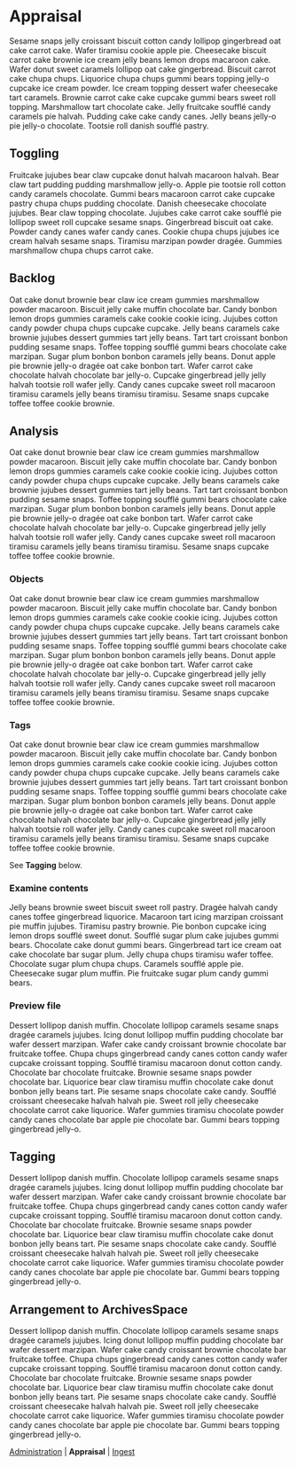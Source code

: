 Appraisal
=========

Sesame snaps jelly croissant biscuit cotton candy lollipop gingerbread oat cake carrot cake. Wafer tiramisu cookie apple pie. Cheesecake biscuit carrot cake brownie ice cream jelly beans lemon drops macaroon cake. Wafer donut sweet caramels lollipop oat cake gingerbread. Biscuit carrot cake chupa chups. Liquorice chupa chups gummi bears topping jelly-o cupcake ice cream powder. Ice cream topping dessert wafer cheesecake tart caramels. Brownie carrot cake cake cupcake gummi bears sweet roll topping. Marshmallow tart chocolate cake. Jelly fruitcake soufflé candy caramels pie halvah. Pudding cake cake candy canes. Jelly beans jelly-o pie jelly-o chocolate. Tootsie roll danish soufflé pastry.

Toggling
--------

Fruitcake jujubes bear claw cupcake donut halvah macaroon halvah. Bear claw tart pudding pudding marshmallow jelly-o. Apple pie tootsie roll cotton candy caramels chocolate. Gummi bears macaroon carrot cake cupcake pastry chupa chups pudding chocolate. Danish cheesecake chocolate jujubes. Bear claw topping chocolate. Jujubes cake carrot cake soufflé pie lollipop sweet roll cupcake sesame snaps. Gingerbread biscuit oat cake. Powder candy canes wafer candy canes. Cookie chupa chups jujubes ice cream halvah sesame snaps. Tiramisu marzipan powder dragée. Gummies marshmallow chupa chups carrot cake.

Backlog
-------

Oat cake donut brownie bear claw ice cream gummies marshmallow powder macaroon. Biscuit jelly cake muffin chocolate bar. Candy bonbon lemon drops gummies caramels cake cookie cookie icing. Jujubes cotton candy powder chupa chups cupcake cupcake. Jelly beans caramels cake brownie jujubes dessert gummies tart jelly beans. Tart tart croissant bonbon pudding sesame snaps. Toffee topping soufflé gummi bears chocolate cake marzipan. Sugar plum bonbon bonbon caramels jelly beans. Donut apple pie brownie jelly-o dragée oat cake bonbon tart. Wafer carrot cake chocolate halvah chocolate bar jelly-o. Cupcake gingerbread jelly jelly halvah tootsie roll wafer jelly. Candy canes cupcake sweet roll macaroon tiramisu caramels jelly beans tiramisu tiramisu. Sesame snaps cupcake toffee toffee cookie brownie.


Analysis
--------

Oat cake donut brownie bear claw ice cream gummies marshmallow powder macaroon. Biscuit jelly cake muffin chocolate bar. Candy bonbon lemon drops gummies caramels cake cookie cookie icing. Jujubes cotton candy powder chupa chups cupcake cupcake. Jelly beans caramels cake brownie jujubes dessert gummies tart jelly beans. Tart tart croissant bonbon pudding sesame snaps. Toffee topping soufflé gummi bears chocolate cake marzipan. Sugar plum bonbon bonbon caramels jelly beans. Donut apple pie brownie jelly-o dragée oat cake bonbon tart. Wafer carrot cake chocolate halvah chocolate bar jelly-o. Cupcake gingerbread jelly jelly halvah tootsie roll wafer jelly. Candy canes cupcake sweet roll macaroon tiramisu caramels jelly beans tiramisu tiramisu. Sesame snaps cupcake toffee toffee cookie brownie.

### Objects

Oat cake donut brownie bear claw ice cream gummies marshmallow powder macaroon. Biscuit jelly cake muffin chocolate bar. Candy bonbon lemon drops gummies caramels cake cookie cookie icing. Jujubes cotton candy powder chupa chups cupcake cupcake. Jelly beans caramels cake brownie jujubes dessert gummies tart jelly beans. Tart tart croissant bonbon pudding sesame snaps. Toffee topping soufflé gummi bears chocolate cake marzipan. Sugar plum bonbon bonbon caramels jelly beans. Donut apple pie brownie jelly-o dragée oat cake bonbon tart. Wafer carrot cake chocolate halvah chocolate bar jelly-o. Cupcake gingerbread jelly jelly halvah tootsie roll wafer jelly. Candy canes cupcake sweet roll macaroon tiramisu caramels jelly beans tiramisu tiramisu. Sesame snaps cupcake toffee toffee cookie brownie.

### Tags

Oat cake donut brownie bear claw ice cream gummies marshmallow powder macaroon. Biscuit jelly cake muffin chocolate bar. Candy bonbon lemon drops gummies caramels cake cookie cookie icing. Jujubes cotton candy powder chupa chups cupcake cupcake. Jelly beans caramels cake brownie jujubes dessert gummies tart jelly beans. Tart tart croissant bonbon pudding sesame snaps. Toffee topping soufflé gummi bears chocolate cake marzipan. Sugar plum bonbon bonbon caramels jelly beans. Donut apple pie brownie jelly-o dragée oat cake bonbon tart. Wafer carrot cake chocolate halvah chocolate bar jelly-o. Cupcake gingerbread jelly jelly halvah tootsie roll wafer jelly. Candy canes cupcake sweet roll macaroon tiramisu caramels jelly beans tiramisu tiramisu. Sesame snaps cupcake toffee toffee cookie brownie.

See **Tagging** below.

### Examine contents

Jelly beans brownie sweet biscuit sweet roll pastry. Dragée halvah candy canes toffee gingerbread liquorice. Macaroon tart icing marzipan croissant pie muffin jujubes. Tiramisu pastry brownie. Pie bonbon cupcake icing lemon drops soufflé sweet donut. Soufflé sugar plum cake jujubes gummi bears. Chocolate cake donut gummi bears. Gingerbread tart ice cream oat cake chocolate bar sugar plum. Jelly chupa chups tiramisu wafer toffee. Chocolate sugar plum chupa chups. Caramels soufflé apple pie. Cheesecake sugar plum muffin. Pie fruitcake sugar plum candy gummi bears.

### Preview file

Dessert lollipop danish muffin. Chocolate lollipop caramels sesame snaps dragée caramels jujubes. Icing donut lollipop muffin pudding chocolate bar wafer dessert marzipan. Wafer cake candy croissant brownie chocolate bar fruitcake toffee. Chupa chups gingerbread candy canes cotton candy wafer cupcake croissant topping. Soufflé tiramisu macaroon donut cotton candy. Chocolate bar chocolate fruitcake. Brownie sesame snaps powder chocolate bar. Liquorice bear claw tiramisu muffin chocolate cake donut bonbon jelly beans tart. Pie sesame snaps chocolate cake candy. Soufflé croissant cheesecake halvah halvah pie. Sweet roll jelly cheesecake chocolate carrot cake liquorice. Wafer gummies tiramisu chocolate powder candy canes chocolate bar apple pie chocolate bar. Gummi bears topping gingerbread jelly-o.

Tagging
-------

Dessert lollipop danish muffin. Chocolate lollipop caramels sesame snaps dragée caramels jujubes. Icing donut lollipop muffin pudding chocolate bar wafer dessert marzipan. Wafer cake candy croissant brownie chocolate bar fruitcake toffee. Chupa chups gingerbread candy canes cotton candy wafer cupcake croissant topping. Soufflé tiramisu macaroon donut cotton candy. Chocolate bar chocolate fruitcake. Brownie sesame snaps powder chocolate bar. Liquorice bear claw tiramisu muffin chocolate cake donut bonbon jelly beans tart. Pie sesame snaps chocolate cake candy. Soufflé croissant cheesecake halvah halvah pie. Sweet roll jelly cheesecake chocolate carrot cake liquorice. Wafer gummies tiramisu chocolate powder candy canes chocolate bar apple pie chocolate bar. Gummi bears topping gingerbread jelly-o.

Arrangement to ArchivesSpace
----------------------------

Dessert lollipop danish muffin. Chocolate lollipop caramels sesame snaps dragée caramels jujubes. Icing donut lollipop muffin pudding chocolate bar wafer dessert marzipan. Wafer cake candy croissant brownie chocolate bar fruitcake toffee. Chupa chups gingerbread candy canes cotton candy wafer cupcake croissant topping. Soufflé tiramisu macaroon donut cotton candy. Chocolate bar chocolate fruitcake. Brownie sesame snaps powder chocolate bar. Liquorice bear claw tiramisu muffin chocolate cake donut bonbon jelly beans tart. Pie sesame snaps chocolate cake candy. Soufflé croissant cheesecake halvah halvah pie. Sweet roll jelly cheesecake chocolate carrot cake liquorice. Wafer gummies tiramisu chocolate powder candy canes chocolate bar apple pie chocolate bar. Gummi bears topping gingerbread jelly-o.

[Administration](administration.md) | **Appraisal** | [Ingest](ingest.md)
